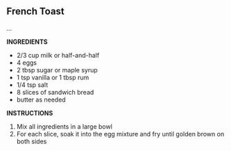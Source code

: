 ## French Toast

...

**INGREDIENTS**

- 2/3 cup milk or half-and-half
- 4 eggs
- 2 tbsp sugar or maple syrup
- 1 tsp vanilla or 1 tbsp rum
- 1/4 tsp salt
- 8 slices of sandwich bread
- butter as needed

**INSTRUCTIONS**

1. Mix all ingredients in a large bowl
1. For each slice, soak it into the egg mixture and fry until golden brown on both sides


